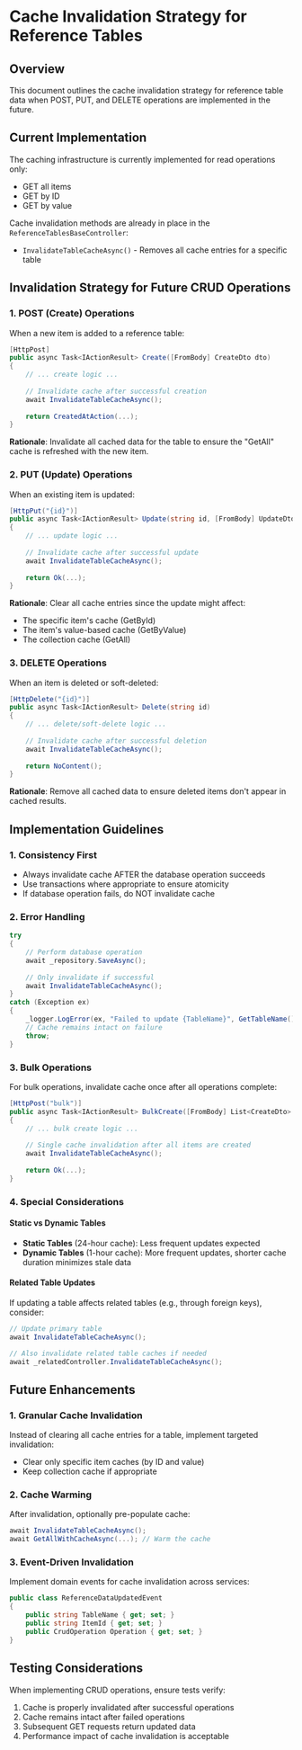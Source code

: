 # Cache Invalidation Strategy for Reference Tables

## Overview

This document outlines the cache invalidation strategy for reference table data when POST, PUT, and DELETE operations are implemented in the future.

## Current Implementation

The caching infrastructure is currently implemented for read operations only:
- GET all items
- GET by ID
- GET by value

Cache invalidation methods are already in place in the `ReferenceTablesBaseController`:
- `InvalidateTableCacheAsync()` - Removes all cache entries for a specific table

## Invalidation Strategy for Future CRUD Operations

### 1. POST (Create) Operations

When a new item is added to a reference table:
```csharp
[HttpPost]
public async Task<IActionResult> Create([FromBody] CreateDto dto)
{
    // ... create logic ...
    
    // Invalidate cache after successful creation
    await InvalidateTableCacheAsync();
    
    return CreatedAtAction(...);
}
```

**Rationale**: Invalidate all cached data for the table to ensure the "GetAll" cache is refreshed with the new item.

### 2. PUT (Update) Operations

When an existing item is updated:
```csharp
[HttpPut("{id}")]
public async Task<IActionResult> Update(string id, [FromBody] UpdateDto dto)
{
    // ... update logic ...
    
    // Invalidate cache after successful update
    await InvalidateTableCacheAsync();
    
    return Ok(...);
}
```

**Rationale**: Clear all cache entries since the update might affect:
- The specific item's cache (GetById)
- The item's value-based cache (GetByValue)
- The collection cache (GetAll)

### 3. DELETE Operations

When an item is deleted or soft-deleted:
```csharp
[HttpDelete("{id}")]
public async Task<IActionResult> Delete(string id)
{
    // ... delete/soft-delete logic ...
    
    // Invalidate cache after successful deletion
    await InvalidateTableCacheAsync();
    
    return NoContent();
}
```

**Rationale**: Remove all cached data to ensure deleted items don't appear in cached results.

## Implementation Guidelines

### 1. Consistency First
- Always invalidate cache AFTER the database operation succeeds
- Use transactions where appropriate to ensure atomicity
- If database operation fails, do NOT invalidate cache

### 2. Error Handling
```csharp
try
{
    // Perform database operation
    await _repository.SaveAsync();
    
    // Only invalidate if successful
    await InvalidateTableCacheAsync();
}
catch (Exception ex)
{
    _logger.LogError(ex, "Failed to update {TableName}", GetTableName());
    // Cache remains intact on failure
    throw;
}
```

### 3. Bulk Operations
For bulk operations, invalidate cache once after all operations complete:
```csharp
[HttpPost("bulk")]
public async Task<IActionResult> BulkCreate([FromBody] List<CreateDto> items)
{
    // ... bulk create logic ...
    
    // Single cache invalidation after all items are created
    await InvalidateTableCacheAsync();
    
    return Ok(...);
}
```

### 4. Special Considerations

#### Static vs Dynamic Tables
- **Static Tables** (24-hour cache): Less frequent updates expected
- **Dynamic Tables** (1-hour cache): More frequent updates, shorter cache duration minimizes stale data

#### Related Table Updates
If updating a table affects related tables (e.g., through foreign keys), consider:
```csharp
// Update primary table
await InvalidateTableCacheAsync();

// Also invalidate related table caches if needed
await _relatedController.InvalidateTableCacheAsync();
```

## Future Enhancements

### 1. Granular Cache Invalidation
Instead of clearing all cache entries for a table, implement targeted invalidation:
- Clear only specific item caches (by ID and value)
- Keep collection cache if appropriate

### 2. Cache Warming
After invalidation, optionally pre-populate cache:
```csharp
await InvalidateTableCacheAsync();
await GetAllWithCacheAsync(...); // Warm the cache
```

### 3. Event-Driven Invalidation
Implement domain events for cache invalidation across services:
```csharp
public class ReferenceDataUpdatedEvent
{
    public string TableName { get; set; }
    public string ItemId { get; set; }
    public CrudOperation Operation { get; set; }
}
```

## Testing Considerations

When implementing CRUD operations, ensure tests verify:
1. Cache is properly invalidated after successful operations
2. Cache remains intact after failed operations
3. Subsequent GET requests return updated data
4. Performance impact of cache invalidation is acceptable